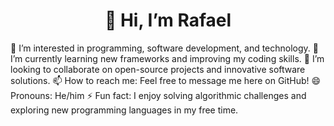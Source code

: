 <h1 align="center">👋 Hi, I’m Rafael</h1>
👀 I’m interested in programming, software development, and technology.
🌱 I’m currently learning new frameworks and improving my coding skills.
💞️ I’m looking to collaborate on open-source projects and innovative software solutions.
📫 How to reach me: Feel free to message me here on GitHub!
😄 Pronouns: He/him
⚡ Fun fact: I enjoy solving algorithmic challenges and exploring new programming languages in my free time.

